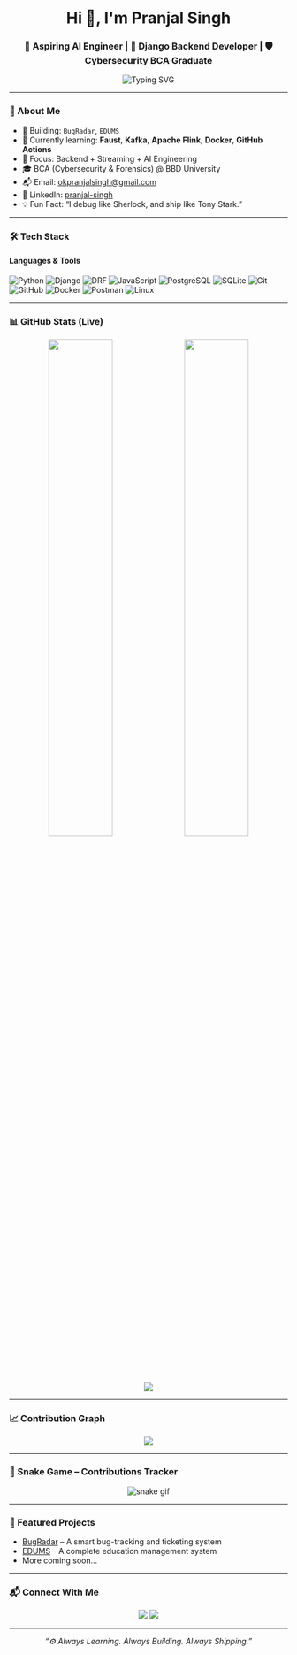 <h1 align="center">Hi 👋, I'm Pranjal Singh</h1>
<h3 align="center">🚀 Aspiring AI Engineer | 🧠 Django Backend Developer | 🛡️ Cybersecurity BCA Graduate</h3>

<p align="center">
  <img src="https://readme-typing-svg.demolab.com?font=Fira+Code&weight=500&duration=3000&pause=1000&center=true&vCenter=true&width=435&lines=Python+Developer+%F0%9F%90%8D;DRF+%7C+Django+Rest+API+Expert+%E2%9A%99%EF%B8%8F;Learning+AI+%26+Machine+Learning+%F0%9F%94%A1;GitHub+is+Lover+%E2%9D%A4%EF%B8%8F;Coffee+%2B+Code+%3D+Life+%E2%98%95%EF%B8%8F" alt="Typing SVG" />
</p>

---

### 💫 About Me

- 🔭 Building: `BugRadar`, `EDUMS`
- 🌱 Currently learning: **Faust**, **Kafka**, **Apache Flink**, **Docker**, **GitHub Actions**
- 🎯 Focus: Backend + Streaming + AI Engineering
- 🎓 BCA (Cybersecurity & Forensics) @ BBD University
- 📬 Email: [okpranjalsingh@gmail.com](mailto:okpranjalsingh@gmail.com)
- 🔗 LinkedIn: [pranjal-singh](https://www.linkedin.com/in/pranjal-singh-789719298/)
- 💡 Fun Fact: “I debug like Sherlock, and ship like Tony Stark.”

---

### 🛠️ Tech Stack

#### Languages & Tools

![Python](https://img.shields.io/badge/-Python-3776AB?style=for-the-badge&logo=python&logoColor=white)
![Django](https://img.shields.io/badge/-Django-092E20?style=for-the-badge&logo=django)
![DRF](https://img.shields.io/badge/-DRF-red?style=for-the-badge&logo=django&logoColor=white)
![JavaScript](https://img.shields.io/badge/-JavaScript-F7DF1E?style=for-the-badge&logo=javascript&logoColor=black)
![PostgreSQL](https://img.shields.io/badge/-PostgreSQL-336791?style=for-the-badge&logo=postgresql&logoColor=white)
![SQLite](https://img.shields.io/badge/-SQLite-003B57?style=for-the-badge&logo=sqlite)
![Git](https://img.shields.io/badge/-Git-F05032?style=for-the-badge&logo=git)
![GitHub](https://img.shields.io/badge/-GitHub-181717?style=for-the-badge&logo=github)
![Docker](https://img.shields.io/badge/-Docker-2496ED?style=for-the-badge&logo=docker)
![Postman](https://img.shields.io/badge/-Postman-FF6C37?style=for-the-badge&logo=postman)
![Linux](https://img.shields.io/badge/-Linux-FCC624?style=for-the-badge&logo=linux&logoColor=black)

---

### 📊 GitHub Stats (Live)

<p align="center">
  <img width="48%" src="https://github-readme-stats-git-master-rstaa.vercel.app/api?username=okpranjalsingh&show_icons=true&theme=tokyonight" />
  <img width="48%" src="https://github-readme-streak-stats.demolab.com?user=okpranjalsingh&theme=tokyonight" />
</p>

<p align="center">
  <img src="https://github-readme-stats.vercel.app/api/top-langs/?username=okpranjalsingh&layout=compact&theme=tokyonight" />
</p>

---

### 📈 Contribution Graph

<p align="center">
  <img src="https://github-readme-activity-graph.vercel.app/graph?username=okpranjalsingh&theme=tokyo-night&area=true" />
</p>

---

### 🐍 Snake Game – Contributions Tracker

<p align="center">
  <img src="https://github.com/okpranjalsingh/okpranjalsingh/raw/output/github-contribution-grid-snake.svg" alt="snake gif" />
</p>

---

### 🚀 Featured Projects

- [BugRadar](https://github.com/okpranjalsingh/BugRadar) – A smart bug-tracking and ticketing system
- [EDUMS](https://github.com/okpranjalsingh/edums) – A complete education management system
- More coming soon...

---

### 📬 Connect With Me

<p align="center">
  <a href="https://www.linkedin.com/in/pranjal-singh-789719298/"><img src="https://img.shields.io/badge/-LinkedIn-blue?style=for-the-badge&logo=linkedin" /></a>
  <a href="mailto:okpranjalsingh@gmail.com"><img src="https://img.shields.io/badge/-Email-grey?style=for-the-badge&logo=gmail" /></a>
</p>

---

<p align="center"><i>“⚙️ Always Learning. Always Building. Always Shipping.”</i></p>
